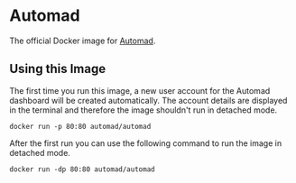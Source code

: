 # Automad

The official Docker image for [Automad](https://automad.org).

## Using this Image

The first time you run this image, a new user account for the Automad dashboard will be created automatically. The account details are displayed in the terminal and therefore the image shouldn't run in detached mode.

	docker run -p 80:80 automad/automad

After the first run you can use the following command to run the image in detached mode.

	docker run -dp 80:80 automad/automad
